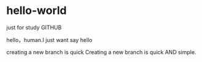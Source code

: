 # hello-world
just for study GITHUB


hello，human.I just want say hello

creating a new branch is quick
Creating a new branch is quick AND simple.

